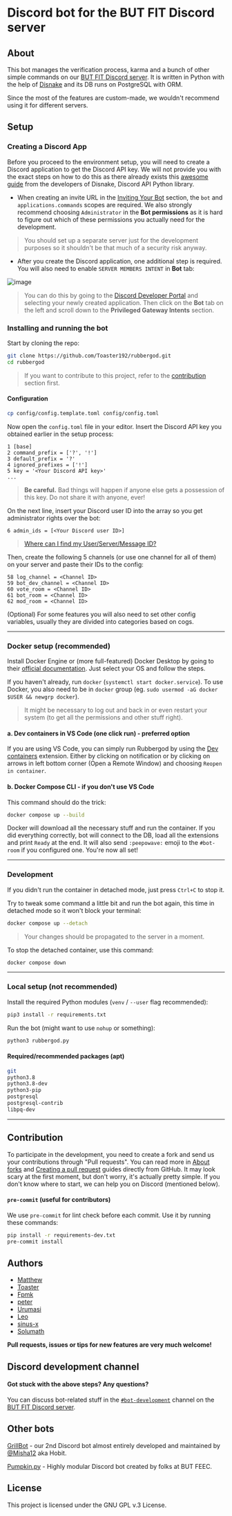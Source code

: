 # Discord bot for the BUT FIT Discord server

## About

This bot manages the verification process, karma and a bunch of other simple commands
on our [BUT FIT Discord server](https://discord.com/invite/vutfit). It is written in Python with the help of [Disnake](https://docs.disnake.dev/en/latest/index.html) and its DB runs on PostgreSQL with ORM.

Since the most of the features are custom-made, we
wouldn't recommend using it for different servers.

## Setup

### Creating a Discord App

Before you proceed to the environment setup, you will need to create a Discord application
to get the Discord API key. We will not provide you with the exact steps on how to do this as there already exists this 
[awesome guide](https://docs.disnake.dev/en/latest/discord.html)
from the developers of Disnake, Discord API Python library.

- When creating an invite URL in the [Inviting Your Bot](https://docs.disnake.dev/en/latest/discord.html#inviting-your-bot) section, 
the `bot` and `applications.commands` scopes are required. We also strongly recommend choosing `Administrator` in the __Bot permissions__
as it is hard to figure out which of these permissions you actually need for the development. 

> You should set up a separate server just for the development purposes so it shouldn't be that much of a security risk anyway.

- After you create the Discord application, one additional step is required.
You will also need to enable `SERVER MEMBERS INTENT` in __Bot__ tab:

![image](https://user-images.githubusercontent.com/16971100/224842973-efa05793-31a4-4e88-b2da-8bc864d6adcb.png)

> You can do this by going to the [Discord Developer Portal](https://discord.com/developers/applications) and selecting your newly created application. 
Then click on the __Bot__ tab on the left and scroll down to the __Privileged Gateway Intents__ section.

### Installing and running the bot

Start by cloning the repo:

```bash
git clone https://github.com/Toaster192/rubbergod.git
cd rubbergod
```

> If you want to contribute to this project, refer to the [contribution](#contribution) section first.

#### Configuration

```bash
cp config/config.template.toml config/config.toml
```

Now open the `config.toml` file in your editor. Insert the Discord API key you obtained earlier in the setup process:
```
1 [base]
2 command_prefix = ['?', '!']
3 default_prefix = '?'
4 ignored_prefixes = ['!']
5 key = '<Your Discord API key>'
...
```

> __Be careful.__ Bad things will happen if anyone else gets a possession of this key. Do not share it with anyone, ever!

On the next line, insert your Discord user ID into the array so you get administrator rights over the bot:

```
6 admin_ids = [<Your Discord user ID>]
```

> [Where can I find my User/Server/Message ID?](https://support.discord.com/hc/en-us/articles/206346498-Where-can-I-find-my-User-Server-Message-ID-)

Then, create the following 5 channels (or use one channel for all of them) on your server and paste their IDs to the config:

```
58 log_channel = <Channel ID>
59 bot_dev_channel = <Channel ID>
60 vote_room = <Channel ID>
61 bot_room = <Channel ID>
62 mod_room = <Channel ID>
```

(Optional) For some features you will also need to set other config variables, usually they are divided into categories based on cogs.

--------------------------------------

### Docker setup (recommended)

Install Docker Engine or (more full-featured) Docker Desktop by going to their [official documentation](https://docs.docker.com/engine/install/). Just select your OS and follow the steps.

If you haven't already, run `docker` (`systemctl start docker.service`). To use Docker, you also need to be in `docker` group (eg. `sudo usermod -aG docker $USER && newgrp docker`).

> It might be necessary to log out and back in or even restart your system (to get all the permissions and other stuff right).

#### a. Dev containers in VS Code (one click run) - preferred option

If you are using VS Code, you can simply run Rubbergod by using the [Dev containers](https://marketplace.visualstudio.com/items?itemName=ms-vscode-remote.remote-containers) extension. 
Either by clicking on notification or by clicking on arrows in left bottom corner (Open a Remote Window) and choosing `Reopen in container`.

#### b. Docker Compose CLI - if you don't use VS Code

This command should do the trick:

```bash
docker compose up --build
```

Docker will download all the necessary stuff and run the container. If you did everything correctly, bot will connect to the DB, load all the extensions and print `Ready` at the end. It will also send `:peepowave:` emoji to the `#bot-room` if you configured one. You're now all set!

--------------------------------------

### Development

If you didn't run the container in detached mode, just press `Ctrl+C` to stop it.

Try to tweak some command a little bit and run the bot again, this time in detached mode so it won't block your terminal:

```bash
docker compose up --detach
```

> Your changes should be propagated to the server in a moment.

To stop the detached container, use this command:

```bash
docker compose down
```

--------------------------------------

### Local setup (not recommended)

Install the required Python modules (`venv` / `--user` flag recommended):

```bash
pip3 install -r requirements.txt
```

Run the bot (might want to use `nohup` or something):

```bash
python3 rubbergod.py
```

#### Required/recommended packages (apt)

```bash
git
python3.8
python3.8-dev
python3-pip
postgresql
postgresql-contrib
libpq-dev
```
---------------------------------------

## Contribution

To participate in the development, you need to create a fork and send us your contributions through "Pull requests". You can read more in [About forks](https://docs.github.com/en/get-started/quickstart/fork-a-repo#about-forks) and [Creating a pull request](https://docs.github.com/en/pull-requests/collaborating-with-pull-requests/proposing-changes-to-your-work-with-pull-requests/creating-a-pull-request) guides directly from GitHub. It may look scary at the first moment, but don't worry, it's actually pretty simple. If you don't know where to start, we can help you on Discord (mentioned below).

#### `pre-commit` (useful for contributors)

We use `pre-commit` for lint check before each commit. Use it by running these commands:

```bash
pip install -r requirements-dev.txt
pre-commit install
```

## Authors

* [Matthew](https://github.com/matejsoroka)
* [Toaster](https://github.com/toaster192)
* [Fpmk](https://github.com/TheGreatfpmK)
* [peter](https://github.com/peterdragun)
* [Urumasi](https://github.com/Urumasi)
* [Leo](https://github.com/ondryaso)
* [sinus-x](https://github.com/sinus-x)
* [Solumath](https://github.com/solumath)

**Pull requests, issues or tips for new features are very much welcome!**

## Discord development channel

#### Got stuck with the above steps? Any questions?

You can discuss bot-related stuff in the [`#bot-development`](https://discord.com/channels/461541385204400138/597009137905303552) channel on the [BUT FIT Discord server](https://discord.com/invite/vutfit).

## Other bots

[GrillBot](https://github.com/GrillBot) - our 2nd Discord bot almost entirely developed and maintained by [@Misha12](https://github.com/Misha12) aka Hobit.

[Pumpkin.py](https://github.com/pumpkin-py/pumpkin-py) - Highly modular Discord bot created by folks at BUT FEEC.

## License

This project is licensed under the GNU GPL v.3 License.
